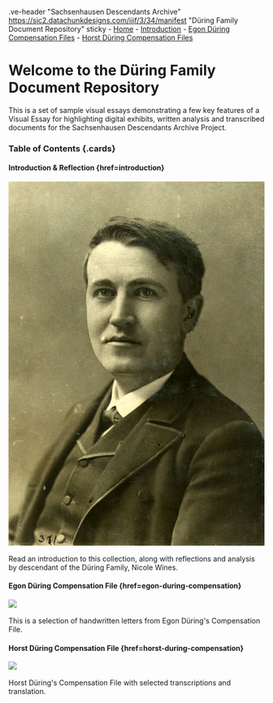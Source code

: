.ve-header "Sachsenhausen Descendants Archive" https://sic2.datachunkdesigns.com/iiif/3/34/manifest "Düring Family Document Repository" sticky
    - [Home](/)
    - [Introduction](/introduction)
    - [Egon Düring Compensation Files](/egon-during-compensation)
    - [Horst Düring Compensation Files](/horst-during-compensation)
   

# Welcome to the Düring Family Document Repository

This is a set of sample visual essays demonstrating a few key features of a Visual Essay for highlighting digital exhibits, written analysis and transcribed documents for the Sachsenhausen Descendants Archive Project.

### Table of Contents {.cards}

#### Introduction & Reflection {href=introduction}

![](https://raw.githubusercontent.com/edisonpapers/media/main/ThomasAlvaEdison1884/Thomas_Alva_Edison_1884.jpg)

Read an introduction to this collection, along with reflections and analysis by descendant of the Düring Family, Nicole Wines. 

#### Egon Düring Compensation File {href=egon-during-compensation}

![](https://raw.githubusercontent.com/SachsenhausenDescendantsArchive/media/main/Thumbnails/Egon_During.jpg)

This is a selection of handwritten letters from Egon Düring's Compensation File. 

#### Horst Düring Compensation File {href=horst-during-compensation}

![](https://raw.githubusercontent.com/SachsenhausenDescendantsArchive/media/main/Thumbnails/Barrack60.jpg)

Horst Düring's Compensation File with selected transcriptions and translation.